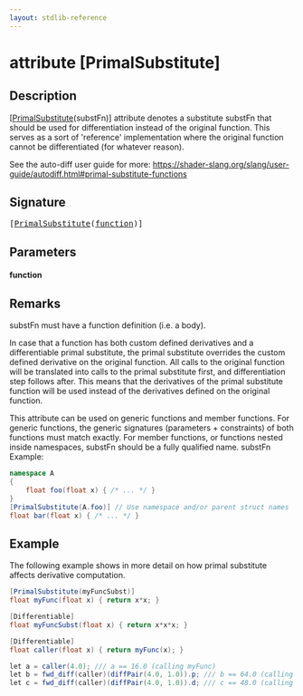 ```yaml
---
layout: stdlib-reference
---
```


# attribute [PrimalSubstitute]

## Description

<span class='code'>[<a href="primalsubstitute-06.md">PrimalSubstitute</a>(substFn)]</span> attribute denotes a substitute <span class='code'>substFn</span> that should be used for
differentiation instead of the original function. This serves as a sort of 'reference' implementation
where the original function cannot be differentiated (for whatever reason).

See the auto-diff user guide for more: https://shader-slang.org/slang/user-guide/autodiff.html#primal-substitute-functions


## Signature

<pre>
[<a href="primalsubstitute-06.md">PrimalSubstitute</a>(<a href="primalsubstitute-06.md#decl-function" class="code_param">function</a>)]
</pre>

## Parameters

####  <a id="decl-function"></a>function

## Remarks


<span class='code'>substFn</span> must have a function definition (i.e. a body).

In case that a function has both custom defined derivatives and a differentiable
primal substitute, the primal substitute overrides the custom defined derivative
on the original function. All calls to the original function will be translated
into calls to the primal substitute first, and differentiation step follows after.
This means that the derivatives of the primal substitute function will be used instead
of the derivatives defined on the original function.

This attribute can be used on generic functions and member functions.
For generic functions, the generic signatures (parameters + constraints) of both functions
must match exactly.
For member functions, or functions nested inside namespaces, <span class='code'>substFn</span> should be a fully qualified name.
<span class='code'>substFn</span>
Example:
```csharp
namespace A
{
    float foo(float x) { /* ... */ }
}
[PrimalSubstitute(A.foo)] // Use namespace and/or parent struct names
float bar(float x) { /* ... */ }
```


## Example

The following example shows in more detail on how primal substitute affects derivative computation.
```csharp
[PrimalSubstitute(myFuncSubst)]
float myFunc(float x) { return x*x; }

[Differentiable]
float myFuncSubst(float x) { return x*x*x; }

[Differentiable]
float caller(float x) { return myFunc(x); }

let a = caller(4.0); /// a == 16.0 (calling myFunc)
let b = fwd_diff(caller)(diffPair(4.0, 1.0)).p; /// b == 64.0 (calling myFuncSubst)
let c = fwd_diff(caller)(diffPair(4.0, 1.0)).d; /// c == 48.0 (calling derivative of myFuncSubst)
```


<script>
// Fix .md links to .html when on ReadTheDocs
if (window.location.hostname.includes('readthedocs') || 
    window.location.hostname.includes('rtfd.io')) {
  document.addEventListener('DOMContentLoaded', function() {
    const links = document.querySelectorAll('a');
    links.forEach(link => {
      if (link.getAttribute('href') && link.getAttribute('href').endsWith('.md')) {
        link.href = link.href.replace(/\.md($|#|\?)/, '.html$1');
      }
    });
  });
}
</script>
